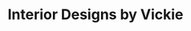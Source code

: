 ---
title: "Interior Designs by Vickie"
url: /logansport/interior-designs-by-vickie/
shop: interior decoration
---